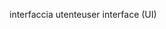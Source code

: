 <span data-ttu-id="61e50-101">interfaccia utente</span><span class="sxs-lookup"><span data-stu-id="61e50-101">user interface (UI)</span></span>